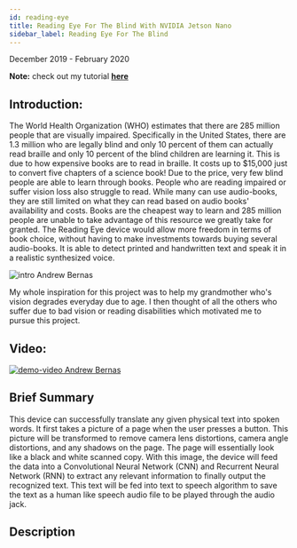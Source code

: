 ```yaml
---
id: reading-eye
title: Reading Eye For The Blind With NVIDIA Jetson Nano
sidebar_label: Reading Eye For The Blind 
---
```

December 2019 - February 2020

**Note:** check out my tutorial **[here](https://andrewbernas.com/docs/tutorials/reading-eye-for-the-blind)**

## Introduction:

The World Health Organization (WHO) estimates that there are 285 million people that are visually impaired. Specifically in the United States, there are 1.3 million who are legally blind and only 10 percent of them can actually read braille and only 10 percent of the blind children are learning it. This is due to how expensive books are to read in braille. It costs up to $15,000 just to convert five chapters of a science book! Due to the price, very few blind people are able to learn through books. People who are reading impaired or suffer vision loss also struggle to read. While many can use audio-books, they are still limited on what they can read based on audio books' availability and costs. Books are the cheapest way to learn and 285 million people are unable to take advantage of this resource we greatly take for granted. The Reading Eye device would allow more freedom in terms of book choice, without having to make investments towards buying several audio-books. It is able to detect printed and handwritten text and speak it in a realistic synthesized voice.

![intro Andrew Bernas](assets/robots/reading-eye/story.jpg)

My whole inspiration for this project was to help my grandmother who's vision degrades everyday due to age. I then thought of all the others who suffer due to bad vision or reading disabilities which motivated me to pursue this project.

## Video:

[![demo-video Andrew Bernas](assets/robots/reading-eye/demo-video.jpg)](https://www.youtube.com/watch?v=ZVquCjLMWuA)

## Brief Summary

This device can successfully translate any given physical text into spoken words. It first takes a picture of a page when the user presses a button. This picture will be transformed to remove camera lens distortions, camera angle distortions, and any shadows on the page. The page will essentially look like a black and white scanned copy. With this image, the device will feed the data into a Convolutional Neural Network (CNN) and Recurrent Neural Network (RNN) to extract any relevant information to finally output the recognized text. This text will be fed into text to speech algorithm to save the text as a human like speech audio file to be played through the audio jack.

## Description

